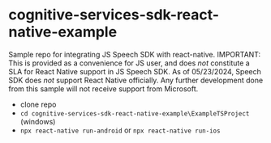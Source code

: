 # cognitive-services-sdk-react-native-example
Sample repo for integrating JS Speech SDK with react-native.
IMPORTANT: This is provided as a convenience for JS user, and does *not* constitute a SLA for React Native support in JS Speech SDK. As of 05/23/2024, Speech SDK does *not* support React Native officially. Any further development done from this sample will not receive support from Microsoft.

- clone repo
- `cd cognitive-services-sdk-react-native-example\ExampleTSProject` (windows)
- `npx react-native run-android` or `npx react-native run-ios`
